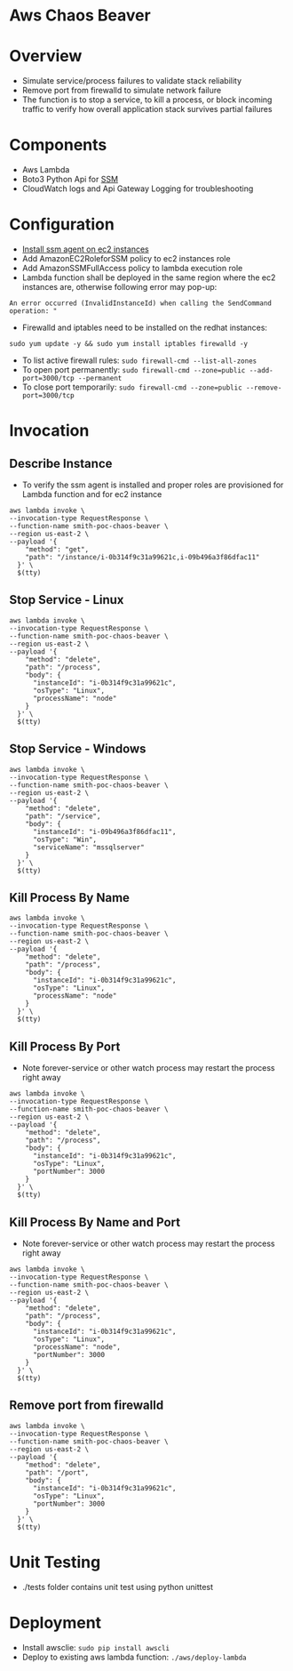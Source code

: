 # Aws Chaos Beaver #

# Overview #
* Simulate service/process failures to validate stack reliability
* Remove port from firewalld to simulate network failure
* The function is to stop a service, to kill a process, or block incoming traffic to verify how overall application stack survives partial failures

# Components #
* Aws Lambda
* Boto3 Python Api for [SSM](http://boto3.readthedocs.io/en/latest/reference/services/ssm.html)
* CloudWatch logs and Api Gateway Logging for troubleshooting

# Configuration #
* [Install ssm agent on ec2 instances](https://gist.github.com/vkhazin/100c717b9780fc8f7eaf444d4d6b339f)
* Add AmazonEC2RoleforSSM policy to ec2 instances role
* Add AmazonSSMFullAccess policy to lambda execution role
* Lambda function shall be deployed in the same region where the ec2 instances are, otherwise following error may pop-up:
```
An error occurred (InvalidInstanceId) when calling the SendCommand operation: "
```
* Firewalld and iptables need to be installed on the redhat instances:
```
sudo yum update -y && sudo yum install iptables firewalld -y
```
* To list active firewall rules: ```sudo firewall-cmd --list-all-zones```
* To open port permanently: ```sudo firewall-cmd --zone=public --add-port=3000/tcp --permanent```
* To close port temporarily: ```sudo firewall-cmd --zone=public --remove-port=3000/tcp```

# Invocation #

## Describe Instance ##
* To verify the ssm agent is installed and proper roles are provisioned for Lambda function and for ec2 instance
```
aws lambda invoke \
--invocation-type RequestResponse \
--function-name smith-poc-chaos-beaver \
--region us-east-2 \
--payload '{
    "method": "get",
    "path": "/instance/i-0b314f9c31a99621c,i-09b496a3f86dfac11"
  }' \
  $(tty)
```

## Stop Service - Linux ##
```
aws lambda invoke \
--invocation-type RequestResponse \
--function-name smith-poc-chaos-beaver \
--region us-east-2 \
--payload '{
    "method": "delete",
    "path": "/process",
    "body": {
      "instanceId": "i-0b314f9c31a99621c",
      "osType": "Linux",
      "processName": "node"
    }
  }' \
  $(tty)
```
## Stop Service - Windows ##
```
aws lambda invoke \
--invocation-type RequestResponse \
--function-name smith-poc-chaos-beaver \
--region us-east-2 \
--payload '{
    "method": "delete",
    "path": "/service",
    "body": {
      "instanceId": "i-09b496a3f86dfac11",
      "osType": "Win",
      "serviceName": "mssqlserver"
    }
  }' \
  $(tty)
```

## Kill Process By Name ##
```
aws lambda invoke \
--invocation-type RequestResponse \
--function-name smith-poc-chaos-beaver \
--region us-east-2 \
--payload '{
    "method": "delete",
    "path": "/process",
    "body": {
      "instanceId": "i-0b314f9c31a99621c",
      "osType": "Linux",
      "processName": "node"
    }
  }' \
  $(tty)
```

## Kill Process By Port ##
* Note forever-service or other watch process may restart the process right away
```
aws lambda invoke \
--invocation-type RequestResponse \
--function-name smith-poc-chaos-beaver \
--region us-east-2 \
--payload '{
    "method": "delete",
    "path": "/process",
    "body": {
      "instanceId": "i-0b314f9c31a99621c",
      "osType": "Linux",
      "portNumber": 3000
    }
  }' \
  $(tty)
```


## Kill Process By Name and Port ##
* Note forever-service or other watch process may restart the process right away
```
aws lambda invoke \
--invocation-type RequestResponse \
--function-name smith-poc-chaos-beaver \
--region us-east-2 \
--payload '{
    "method": "delete",
    "path": "/process",
    "body": {
      "instanceId": "i-0b314f9c31a99621c",
      "osType": "Linux",
      "processName": "node",
      "portNumber": 3000
    }
  }' \
  $(tty)
```

## Remove port from firewalld ##
```
aws lambda invoke \
--invocation-type RequestResponse \
--function-name smith-poc-chaos-beaver \
--region us-east-2 \
--payload '{
    "method": "delete",
    "path": "/port",
    "body": {
      "instanceId": "i-0b314f9c31a99621c",
      "osType": "Linux",
      "portNumber": 3000
    }
  }' \
  $(tty)
```

# Unit Testing #

* ./tests folder contains unit test using python unittest

# Deployment #

* Install awsclie: ```sudo pip install awscli```
* Deploy to existing aws lambda function: ```./aws/deploy-lambda```